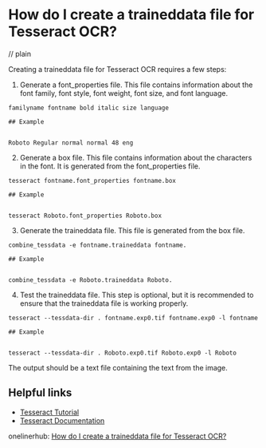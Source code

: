 # How do I create a traineddata file for Tesseract OCR?
// plain

Creating a traineddata file for Tesseract OCR requires a few steps:

1. Generate a font_properties file. This file contains information about the font family, font style, font weight, font size, and font language.

```
familyname fontname bold italic size language

## Example


Roboto Regular normal normal 48 eng
```

2. Generate a box file. This file contains information about the characters in the font. It is generated from the font_properties file.

```
tesseract fontname.font_properties fontname.box

## Example


tesseract Roboto.font_properties Roboto.box
```

3. Generate the traineddata file. This file is generated from the box file.

```
combine_tessdata -e fontname.traineddata fontname.

## Example


combine_tessdata -e Roboto.traineddata Roboto.
```

4. Test the traineddata file. This step is optional, but it is recommended to ensure that the traineddata file is working properly.

```
tesseract --tessdata-dir . fontname.exp0.tif fontname.exp0 -l fontname

## Example


tesseract --tessdata-dir . Roboto.exp0.tif Roboto.exp0 -l Roboto
```

The output should be a text file containing the text from the image.

## Helpful links

- [Tesseract Tutorial](https://github.com/tesseract-ocr/tesseract/wiki/TrainingTesseract-4.00#how-to-create-a-traineddata-file)
- [Tesseract Documentation](https://github.com/tesseract-ocr/tesseract/blob/master/doc/tesseract.1.asc)

onelinerhub: [How do I create a traineddata file for Tesseract OCR?](https://onelinerhub.com/tesseract-ocr/how-do-i-create-a-traineddata-file-for-tesseract-ocr)